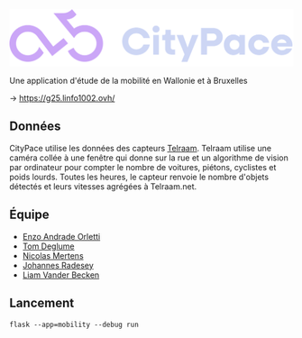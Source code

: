 <img src="docs/logo.svg">

Une application d'étude de la mobilité en Wallonie et à Bruxelles

→ https://g25.linfo1002.ovh/


## Données
CityPace utilise les données des capteurs [Telraam](https://telraam.net/en/what-is-telraam). Telraam utilise une caméra collée à une fenêtre qui donne sur la rue et un algorithme de vision par ordinateur pour compter le nombre de voitures, piétons, cyclistes et poids lourds. Toutes les heures, le capteur renvoie le nombre d'objets détectés et leurs vitesses agrégées à Telraam.net.

## Équipe
- [Enzo Andrade Orletti](https://g25.linfo1002.ovh/enzo)
- [Tom Deglume](https://g25.linfo1002.ovh/tom)
- [Nicolas Mertens](https://g25.linfo1002.ovh/nicolas)
- [Johannes Radesey](https://g25.linfo1002.ovh/johannes)
- [Liam Vander Becken](https://g25.linfo1002.ovh/liam)



## Lancement

    flask --app=mobility --debug run


